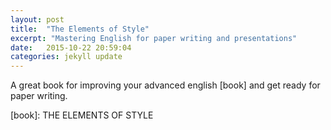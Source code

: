 ```yaml
---
layout: post
title:  "The Elements of Style"
excerpt: "Mastering English for paper writing and presentations"
date:   2015-10-22 20:59:04
categories: jekyll update
---
```

A great book for improving your advanced english [book] and get ready for paper writing.

[book]:      THE ELEMENTS OF STYLE
